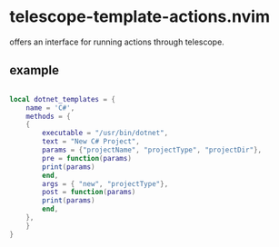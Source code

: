 # telescope-template-actions.nvim
offers an interface for running actions through telescope.

## example

``` lua

local dotnet_templates = {
    name = 'C#',
    methods = {
	{
	    executable = "/usr/bin/dotnet",
	    text = "New C# Project",
	    params = {"projectName", "projectType", "projectDir"},
	    pre = function(params)
		print(params)
	    end,
	    args = { "new", "projectType"},
	    post = function(params)
		print(params)
	    end,
	},
    }
}

```
